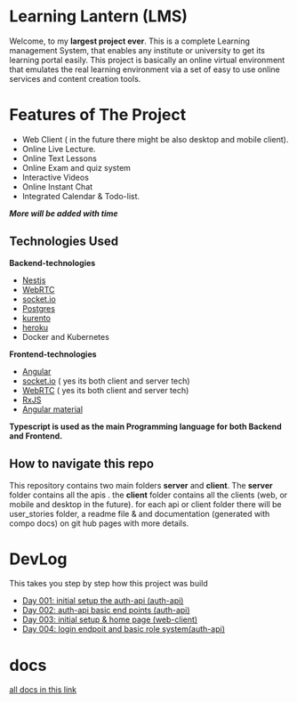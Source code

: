 # Learning Lantern (LMS)

Welcome, to my **largest project ever**.
This is a complete Learning management System, that enables any institute or university to get its learning portal easily.
This project is basically an online virtual environment that emulates the real learning environment via a set of easy to use online services and content creation tools.

# Features of The Project

- Web Client ( in the future there might be also desktop and mobile client).
- Online Live Lecture.
- Online Text Lessons
- Online Exam and quiz system
- Interactive Videos
- Online Instant Chat
- Integrated Calendar & Todo-list.

**_More will be added with time_**

## Technologies Used

**Backend-technologies**

- [Nestjs](https://nestjs.com/)
- [WebRTC](https://webrtc.org/)
- [socket.io](https://socket.io/)
- [Postgres](https://www.postgresql.org/)
- [kurento](https://www.kurento.org/)
- [heroku](https://heroku.com)
- Docker and Kubernetes

**Frontend-technologies**

- [Angular](https://angular.io/)
- [socket.io](https://socket.io/) ( yes its both client and server tech)
- [WebRTC](https://webrtc.org/) ( yes its both client and server tech)
- [RxJS](https://rxjs.dev/)
- [Angular material](https://material.angular.io/)

**Typescript is used as the main Programming language for both Backend and Frontend.**

## How to navigate this repo

This repository contains two main folders **server** and **client**.
The **server** folder contains all the apis .
the **client** folder contains all the clients (web, or mobile and desktop in the future).
for each api or client folder there will be user_stories folder, a readme file & and documentation (generated with compo docs) on git hub pages with more details.

# DevLog

This takes you step by step how this project was build

- [Day 001: initial setup the auth-api (auth-api)](https://github.com/IbrahimElmourchidi/Learning-lantern/blob/development/server/auth-api/user_stories/001.md)
- [Day 002: auth-api basic end points (auth-api)](https://github.com/IbrahimElmourchidi/Learning-lantern/blob/development/server/auth-api/user_stories/002.md)
- [Day 003: initial setup & home page (web-client)](https://github.com/IbrahimElmourchidi/Learning-lantern/blob/development/client/webclient-bootstrap/user_stories/001.md)
- [Day 004: login endpoit and basic role system(auth-api)](https://github.com/IbrahimElmourchidi/Learning-lantern/blob/development/server/auth-api/user_stories/003.md)

# docs

[all docs in this link](https://ibrahimelmourchidi.github.io/Learning-lantern/)
